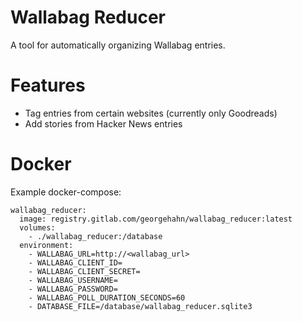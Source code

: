 # Wallabag Reducer

A tool for automatically organizing Wallabag entries.

# Features

 - Tag entries from certain websites (currently only Goodreads)
 - Add stories from Hacker News entries

# Docker

Example docker-compose:

```
wallabag_reducer:
  image: registry.gitlab.com/georgehahn/wallabag_reducer:latest
  volumes:
    - ./wallabag_reducer:/database
  environment:
    - WALLABAG_URL=http://<wallabag_url>
    - WALLABAG_CLIENT_ID=
    - WALLABAG_CLIENT_SECRET=
    - WALLABAG_USERNAME=
    - WALLABAG_PASSWORD=
    - WALLABAG_POLL_DURATION_SECONDS=60
    - DATABASE_FILE=/database/wallabag_reducer.sqlite3
```

